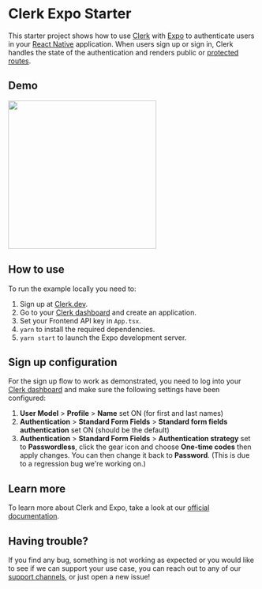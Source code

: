 # Clerk Expo Starter

This starter project shows how to use [Clerk](https://www.clerk.dev/?utm_source=github&utm_medium=starter_repos&utm_campaign=expo_starter) with [Expo](https://expo.dev/) to authenticate users in your [React Native](https://reactnative.dev/) application. When users sign up or sign in, Clerk handles the state of the authentication and renders public or [protected routes](https://reactnavigation.org/docs/auth-flow).

## Demo

<img src="./docs/demo.gif" width="300">

## How to use

To run the example locally you need to:

1. Sign up at [Clerk.dev](https://www.clerk.dev/?utm_source=github&utm_medium=starter_repos&utm_campaign=expo_starter).
2. Go to your [Clerk dashboard](https://dashboard.clerk.dev/?utm_source=github&utm_medium=starter_repos&utm_campaign=expo_starter) and create an application.
3. Set your Frontend API key in `App.tsx`.
4. `yarn` to install the required dependencies.
5. `yarn start` to launch the Expo development server.

## Sign up configuration

For the sign up flow to work as demonstrated, you need to log into your [Clerk dashboard](https://dashboard.clerk.dev/?utm_source=github&utm_medium=starter_repos&utm_campaign=expo_starter) and make sure the following settings have been configured:

1. **User Model** > **Profile** > **Name** set ON (for first and last names)
2. **Authentication** > **Standard Form Fields** > **Standard form fields authentication** set ON (should be the default)
3. **Authentication** > **Standard Form Fields** > **Authentication strategy** set to **Passwordless**, click the gear icon and choose **One-time codes** then apply changes. You can then change it back to **Password**. (This is due to a regression bug we're working on.)

## Learn more

To learn more about Clerk and Expo, take a look at our
[official documentation](https://docs.clerk.dev/reference/clerk-expo?utm_source=github&utm_medium=starter_repos&utm_campaign=expo_starter).

## Having trouble?

If you find any bug, something is not working as expected or you would like to see if we can support your use case, you can reach out to any of our [support channels](https://clerk.dev/support?utm_source=github&utm_medium=starters&utm_campaign=expo_starter), or just open a new issue!
